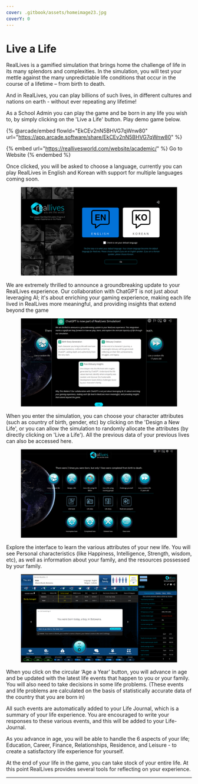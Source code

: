 ```yaml
---
cover: .gitbook/assets/homeimage23.jpg
coverY: 0
---
```


# Live a Life

RealLives is a gamified simulation that brings home the challenge of life in its many splendors and complexities. In the simulation, you will test your mettle against the many unpredictable life conditions that occur in the course of a lifetime – from birth to death.

And in RealLives, you can play billions of such lives, in different cultures and nations on earth - without ever repeating any lifetime!

As a School Admin you can play the game and be born in any life you wish to, by simply clicking on the 'Live a Life' button. Play demo game below.

{% @arcade/embed flowId="EkCEv2nN5BHVG7qWnw80" url="https://app.arcade.software/share/EkCEv2nN5BHVG7qWnw80" %}

{% embed url="https://reallivesworld.com/website/academic/" %}
Go to Website
{% endembed %}

Once clicked, you will be asked to choose a language, currently you can play RealLives in English and Korean with support for multiple languages coming soon.

<figure><img src=".gitbook/assets/Screenshot 2024-03-11 132854.png" alt=""><figcaption></figcaption></figure>

We are extremely thrilled to announce a groundbreaking update to your RealLives experience. Our collaboration with ChatGPT is not just about leveraging AI; it's about enriching your gaming experience, making each life lived in RealLives more meaningful, and providing insights that extend beyond the game

<figure><img src=".gitbook/assets/Screenshot 2024-03-11 132903.png" alt=""><figcaption></figcaption></figure>

When you enter the simulation, you can choose your character attributes (such as country of birth, gender, etc) by clicking on the 'Design a New Life', or you can allow the simulation to randomly allocate the attributes (by directly clicking on 'Live a Life'). All the previous data of your previous lives can also be accessed here.

<figure><img src=".gitbook/assets/Screenshot 2024-03-11 132923.png" alt=""><figcaption></figcaption></figure>

Explore the interface to learn the various attributes of your new life. You will see Personal characteristics (like Happiness, Intelligence, Strength, wisdom, etc), as well as information about your family, and the resources possessed by your family.

<figure><img src=".gitbook/assets/Screenshot 2024-03-11 133915.png" alt=""><figcaption></figcaption></figure>

When you click on the circular ‘Age a Year’ button, you will advance in age and be updated with the latest life events that happen to you or your family. You will also need to take decisions in some life problems. (These events and life problems are calculated on the basis of statistically accurate data of the country that you are born in)

All such events are automatically added to your Life Journal, which is a summary of your life experience. You are encouraged to write your responses to these various events, and this will be added to your Life-Journal.

As you advance in age, you will be able to handle the 6 aspects of your life; Education, Career, Finance, Relationships, Residence, and Leisure - to create a satisfactory life experience for yourself.

At the end of your life in the game, you can take stock of your entire life. At this point RealLives provides several tools for reflecting on your experience.

***

